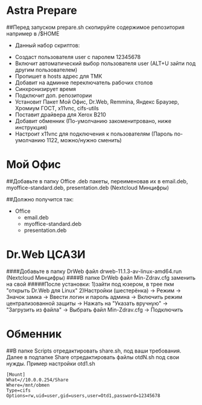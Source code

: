 # Astra Prepare
##Перед запуском prepare.sh скопируйте содержимое репозитория например в /$HOME
* Данный набор скриптов:
 - Создаст  пользователя user с паролем 12345678
 - Включит автоматический выбор пользователя user (ALT+U зайти под другим пользователем)
 - Пропишет в hosts адрес для ТМК
 - Добавит на админке переключатель рабочих столов
 - Синхронизирует время
 - Подключит доп. репозитории
 - Установит Пакет Мой Офис, Dr.Web, Remmina, Яндекс Браузер, Хромиум ГОСТ, x11vnc, cifs-utils
 - Поставит драйвера для Xerox B210
 - Добавит обменник (По-умолчанию закоменитровано, ниже инструкция)
 - Настроит x11vnc для подключения к пользователям (Пароль по-умолчанию 1122, можно/нужно сменить)

Мой Офис
==
##Добавьте в папку Office .deb пакеты, переименовав их в email.deb, myoffice-standard.deb, presentation.deb (Nextcloud Минцифры)

##Должно получится так: 
* Office 
    + email.deb
    + myoffice-standard.deb
    + presentation.deb

Dr.Web ЦСАЗИ
==
####Добавьте в папку DrWeb файл drweb-11.1.3-av-linux-amd64.run (Nextcloud Минцифры)
####В папке DrWeb файл Min-Zdrav.cfg заменить на свой
#####После установки:
1)зайти под юзером, в трее пкм "открыть Dr.Web для Linux"
2)Настройки (шестерёнка) -> Режим -> Значок замка -> Ввести логин и пароль админа -> Включить режим централизованной защиты -> Нажать на "Указать вручную" -> "Загрузить из файла" -> Выбрать файл Min-Zdrav.cfg -> Подключить

Обменник
==
##В папке Scripts отредактировать share.sh, под ваши требования. Далее в подпапке Share отредактировать файлы otdN.sh под свои нужды.
Пример настройки otd1.sh
```console
[Mount] 
What=//10.0.0.254/Share
Where=/mnt/obmen
Type=cifs 
Options=rw,uid=user,gid=users,user=Otd1,password=12345678
```
